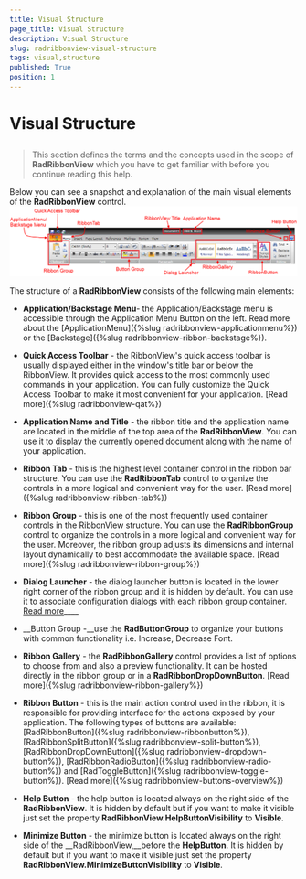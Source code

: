 ```yaml
---
title: Visual Structure
page_title: Visual Structure
description: Visual Structure
slug: radribbonview-visual-structure
tags: visual,structure
published: True
position: 1
---
```


# Visual Structure



## 

>This section defines the terms and the concepts used in the scope of __RadRibbonView__ which you have to get 
          familiar with before you continue reading this help.

Below you can see a snapshot and explanation of the main visual elements of the __RadRibbonView__ control.![](images/RibbonView_Visual_Structure.png)

The structure of a __RadRibbonView__ consists of the following main elements:

* __Application/Backstage Menu__- the Application/Backstage menu is accessible through the Application Menu Button on the left. Read more about the [ApplicationMenu]({%slug radribbonview-applicationmenu%}) or the [Backstage]({%slug radribbonview-ribbon-backstage%}).

* __Quick Access Toolbar__ - the RibbonView's quick access toolbar is usually displayed either in the window's title bar or below the RibbonView. It provides quick access to the most commonly used commands in your application. You can fully customize the Quick Access Toolbar to make it most convenient for your application. [Read more]({%slug radribbonview-qat%})

* __Application Name and Title__ - the ribbon title and the application name are located in the middle of the top area of the __RadRibbonView__. You can use it to display the currently opened document along with the name of your application. 

* __Ribbon Tab__ - this is the highest level container control in the ribbon bar structure. You can use the __RadRibbonTab__ control to organize the controls in a more logical and convenient way for the user. [Read more]({%slug radribbonview-ribbon-tab%})

* __Ribbon Group__ - this is one of the most frequently used container controls in the RibbonView structure. You can use the __RadRibbonGroup__ control to organize the controls in a more logical and convenient way for the user. Moreover, the ribbon group adjusts its dimensions and internal layout dynamically to best accommodate the available space. [Read more]({%slug radribbonview-ribbon-group%})

* __Dialog Launcher__ - the dialog launcher button is located in the lower right corner of the ribbon group and it is hidden by default. You can use it to associate configuration dialogs with each ribbon group container. [Read more](#Enabling_the_Dialog_Launcher)____

* __Button Group -__use the __RadButtonGroup__ to organize your buttons with common functionality i.e. Increase, Decrease Font. 

* __Ribbon Gallery__ - the __RadRibbonGallery__ control provides a list of options to choose from and also a preview functionality. It can be hosted directly in the ribbon group or in a __RadRibbonDropDownButton__. [Read more]({%slug radribbonview-ribbon-gallery%})

* __Ribbon Button__ - this is the main action control used in the ribbon, it is responsible for providing interface for the actions exposed by your application. The following types of buttons are available: [RadRibbonButton]({%slug radribbonview-ribbonbutton%}), [RadRibbonSplitButton]({%slug radribbonview-split-button%}), [RadRibbonDropDownButton]({%slug radribbonview-dropdown-button%}), [RadRibbonRadioButton]({%slug radribbonview-radio-button%}) and [RadToggleButton]({%slug radribbonview-toggle-button%}). [Read more]({%slug radribbonview-buttons-overview%})

* __Help Button__ - the help button is located always on the right side of the __RadRibbonView__. It is hidden by default but if you want to make it visible just set the property __RadRibbonView.HelpButtonVisibility__ to __Visible__.

* __Minimize Button__ - the minimize button is located always on the right side of the __RadRibbonView,__before the __HelpButton__. It is hidden by default but if you want to make it visible just set the property __RadRibbonView.MinimizeButtonVisibility__ to __Visible__.
